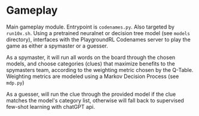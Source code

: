 # Gameplay

Main gameplay module. Entrypoint is `codenames.py`. Also targeted by `run10x.sh`. Using a pretrained neuralnet or decision tree model (see `models` directory), interfaces with the PlaygroundRL Codenames server to play the game as either a spymaster or a guesser.

As a spymaster, it will run all words on the board through the chosen models, and choose categories (clues) that maximize benefits to the spymasters team, according to the weighting metric chosen by the Q-Table. Weighting metrics are modeled using a Markov Decision Process (see `mdp.py`)

As a guesser, will run the clue through the provided model if the clue matches the model's category list, otherwise will fall back to supervised few-shot learning with chatGPT api.

